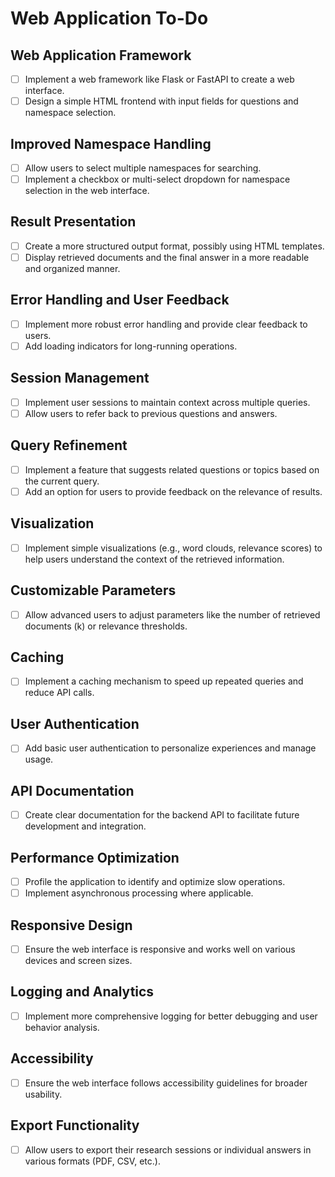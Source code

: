 # Web Application To-Do

## Web Application Framework
- [ ] Implement a web framework like Flask or FastAPI to create a web interface.
- [ ] Design a simple HTML frontend with input fields for questions and namespace selection.

## Improved Namespace Handling
- [ ] Allow users to select multiple namespaces for searching.
- [ ] Implement a checkbox or multi-select dropdown for namespace selection in the web interface.

## Result Presentation
- [ ] Create a more structured output format, possibly using HTML templates.
- [ ] Display retrieved documents and the final answer in a more readable and organized manner.

## Error Handling and User Feedback
- [ ] Implement more robust error handling and provide clear feedback to users.
- [ ] Add loading indicators for long-running operations.

## Session Management
- [ ] Implement user sessions to maintain context across multiple queries.
- [ ] Allow users to refer back to previous questions and answers.

## Query Refinement
- [ ] Implement a feature that suggests related questions or topics based on the current query.
- [ ] Add an option for users to provide feedback on the relevance of results.

## Visualization
- [ ] Implement simple visualizations (e.g., word clouds, relevance scores) to help users understand the context of the retrieved information.

## Customizable Parameters
- [ ] Allow advanced users to adjust parameters like the number of retrieved documents (k) or relevance thresholds.

## Caching
- [ ] Implement a caching mechanism to speed up repeated queries and reduce API calls.

## User Authentication
- [ ] Add basic user authentication to personalize experiences and manage usage.

## API Documentation
- [ ] Create clear documentation for the backend API to facilitate future development and integration.

## Performance Optimization
- [ ] Profile the application to identify and optimize slow operations.
- [ ] Implement asynchronous processing where applicable.

## Responsive Design
- [ ] Ensure the web interface is responsive and works well on various devices and screen sizes.

## Logging and Analytics
- [ ] Implement more comprehensive logging for better debugging and user behavior analysis.

## Accessibility
- [ ] Ensure the web interface follows accessibility guidelines for broader usability.

## Export Functionality
- [ ] Allow users to export their research sessions or individual answers in various formats (PDF, CSV, etc.).
